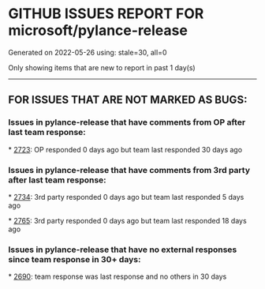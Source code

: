 
# GITHUB ISSUES REPORT FOR microsoft/pylance-release


Generated on 2022-05-26 using: stale=30, all=0


Only showing items that are new to report in past 1 day(s)


---

## FOR ISSUES THAT ARE NOT MARKED AS BUGS:


### Issues in pylance-release that have comments from OP after last team response:


\* [2723](https://github.com/microsoft/pylance-release/issues/2723 "Pylance does not work properly"): OP responded 0 days ago but team last responded 30 days ago

### Issues in pylance-release that have comments from 3rd party after last team response:


\* [2734](https://github.com/microsoft/pylance-release/issues/2734 "reportMissingImports"): 3rd party responded 0 days ago but team last responded 5 days ago

\* [2765](https://github.com/microsoft/pylance-release/issues/2765 "Error: command 'pyright.createtypestub' already exists"): 3rd party responded 0 days ago but team last responded 18 days ago

### Issues in pylance-release that have no external responses since team response in 30+ days:


\* [2690](https://github.com/microsoft/pylance-release/issues/2690 "Showing LaTeX formulas in python help pop-up"): team response was last response and no others in 30 days
